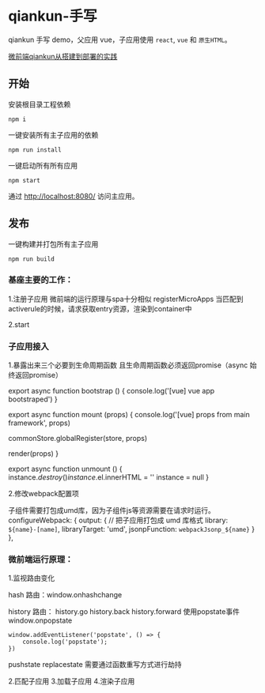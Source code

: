 # qiankun-手写

qiankun 手写 demo，父应用 vue，子应用使用 `react`, `vue` 和 `原生HTML`。

[微前端qiankun从搭建到部署的实践](https://juejin.im/post/6875462470593904653)

## 开始
安装根目录工程依赖
```
npm i
```
一键安装所有主子应用的依赖
```
npm run install
```

一键启动所有所有应用
```
npm start
```

通过 [http://localhost:8080/](http://localhost:8080/) 访问主应用。

## 发布
一键构建并打包所有主子应用
```
npm run build
```


### 基座主要的工作：
1.注册子应用
微前端的运行原理与spa十分相似
registerMicroApps 当匹配到activerule的时候，请求获取entry资源，渲染到container中

2.start

### 子应用接入
1.暴露出来三个必要到生命周期函数
且生命周期函数必须返回promise（async 始终返回promise）

export async function bootstrap () {
  console.log('[vue] vue app bootstraped')
}

export async function mount (props) {
  console.log('[vue] props from main framework', props)

  commonStore.globalRegister(store, props)

  render(props)
}

export async function unmount () {
  instance.$destroy()
  instance.$el.innerHTML = ''
  instance = null
}

2.修改webpack配置项

子组件需要打包成umd库，因为子组件js等资源需要在请求时运行。
  configureWebpack: {
    output: {
      // 把子应用打包成 umd 库格式
      library: `${name}-[name]`,
      libraryTarget: 'umd',
      jsonpFunction: `webpackJsonp_${name}`
    }
  },




### 微前端运行原理： 
1.监视路由变化

hash 路由：window.onhashchange

history 路由： 
history.go  history.back  history.forward 使用popstate事件 window.onpopstate

    window.addEventListener('popstate', () => {
        console.log('popstate');
    })

pushstate replacestate 需要通过函数重写方式进行劫持

2.匹配子应用 
3.加载子应用 
4.渲染子应用